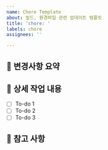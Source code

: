 ```yaml
---
name: Chore Template
about: 빌드, 환경파일 관련 업데이트 템플릿
title: 'chore: '
labels: chore
assignees: ''

---
```


## 🤷 변경사항 요약

## 🔨 상세 작업 내용
- [ ] To-do 1
- [ ] To-do 2
- [ ] To-do 3

## 📄 참고 사항
